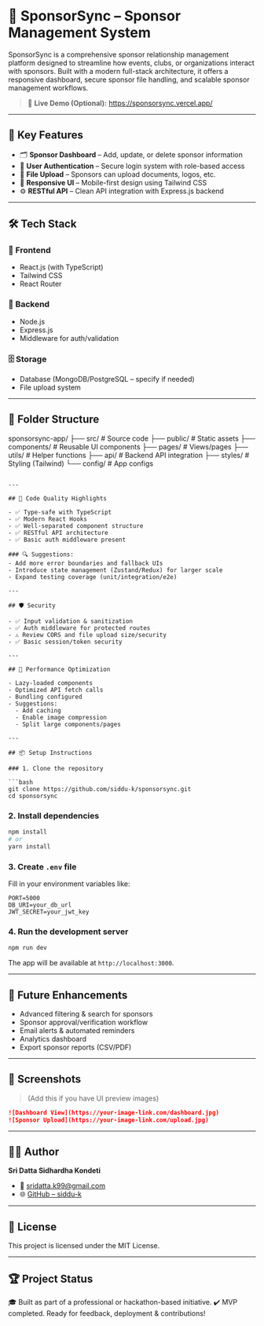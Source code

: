 


# 🤝 SponsorSync – Sponsor Management System

SponsorSync is a comprehensive sponsor relationship management platform designed to streamline how events, clubs, or organizations interact with sponsors. Built with a modern full-stack architecture, it offers a responsive dashboard, secure sponsor file handling, and scalable sponsor management workflows.

> 🚀 **Live Demo (Optional):** https://sponsorsync.vercel.app/

---

## 📌 Key Features

- 🗂️ **Sponsor Dashboard** – Add, update, or delete sponsor information
- 🔐 **User Authentication** – Secure login system with role-based access
- 📁 **File Upload** – Sponsors can upload documents, logos, etc.
- 📱 **Responsive UI** – Mobile-first design using Tailwind CSS
- ⚙️ **RESTful API** – Clean API integration with Express.js backend

---

## 🛠️ Tech Stack

### 🔷 Frontend
- React.js (with TypeScript)
- Tailwind CSS
- React Router

### 🔶 Backend
- Node.js
- Express.js
- Middleware for auth/validation

### 🗄️ Storage
- Database (MongoDB/PostgreSQL – specify if needed)
- File upload system

---

## 📁 Folder Structure



sponsorsync-app/
├── src/                 # Source code
├── public/              # Static assets
├── components/          # Reusable UI components
├── pages/               # Views/pages
├── utils/               # Helper functions
├── api/                 # Backend API integration
├── styles/              # Styling (Tailwind)
└── config/              # App configs

````

---

## 🧪 Code Quality Highlights

- ✅ Type-safe with TypeScript
- ✅ Modern React Hooks
- ✅ Well-separated component structure
- ✅ RESTful API architecture
- ✅ Basic auth middleware present

### 🔍 Suggestions:
- Add more error boundaries and fallback UIs
- Introduce state management (Zustand/Redux) for larger scale
- Expand testing coverage (unit/integration/e2e)

---

## 🛡️ Security

- ✅ Input validation & sanitization
- ✅ Auth middleware for protected routes
- ⚠️ Review CORS and file upload size/security
- ✅ Basic session/token security

---

## 🚀 Performance Optimization

- Lazy-loaded components
- Optimized API fetch calls
- Bundling configured
- Suggestions:
  - Add caching
  - Enable image compression
  - Split large components/pages

---

## 📦 Setup Instructions

### 1. Clone the repository

```bash
git clone https://github.com/siddu-k/sponsorsync.git
cd sponsorsync
````

### 2. Install dependencies

```bash
npm install
# or
yarn install
```

### 3. Create `.env` file

Fill in your environment variables like:

```
PORT=5000
DB_URI=your_db_url
JWT_SECRET=your_jwt_key
```

### 4. Run the development server

```bash
npm run dev
```

The app will be available at `http://localhost:3000`.

---

## 🧠 Future Enhancements

* Advanced filtering & search for sponsors
* Sponsor approval/verification workflow
* Email alerts & automated reminders
* Analytics dashboard
* Export sponsor reports (CSV/PDF)

---

## 📸 Screenshots

> (Add this if you have UI preview images)

```markdown
![Dashboard View](https://your-image-link.com/dashboard.jpg)
![Sponsor Upload](https://your-image-link.com/upload.jpg)
```

---

## 🧑‍💻 Author

**Sri Datta Sidhardha Kondeti**

* 📧 [sridatta.k99@gmail.com](mailto:sridatta.k99@gmail.com)
* 🌐 [GitHub – siddu-k](https://github.com/siddu-k)

---

## 📄 License

This project is licensed under the MIT License.

---

## 🏆 Project Status

🎓 Built as part of a professional or hackathon-based initiative.
✔️ MVP completed. Ready for feedback, deployment & contributions!

```

